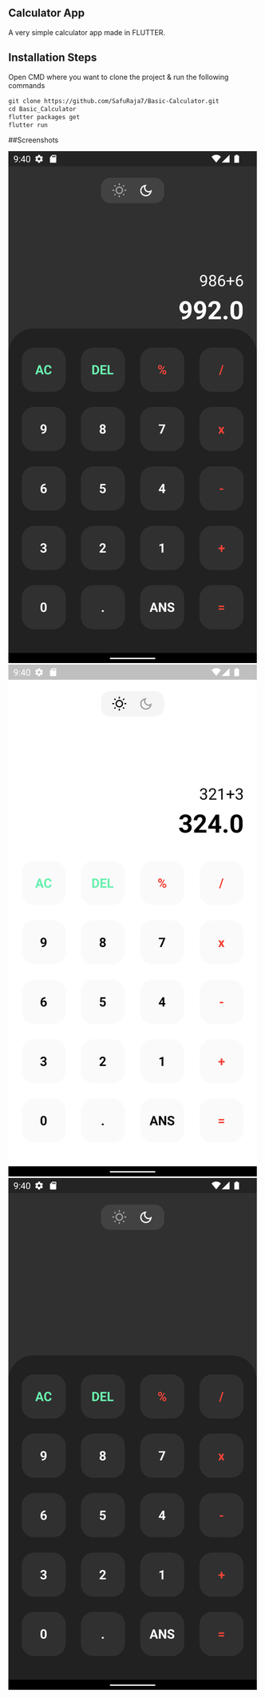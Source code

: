 ## Calculator App

A very simple calculator app made in FLUTTER.

## Installation Steps
Open CMD where you want to clone the project & run the following commands

```
git clone https://github.com/SafuRaja7/Basic-Calculator.git
cd Basic_Calculator
flutter packages get
flutter run
```

##Screenshots 

![home](https://github.com/SafuRaja7/Basic-Calculator/blob/main/screenshots/Screenshot_1670776820.png)
![home_light](https://github.com/SafuRaja7/Basic-Calculator/blob/main/screenshots/Screenshot_1670776838.png)
![home_dark](https://github.com/SafuRaja7/Basic-Calculator/blob/main/screenshots/Screenshot_1670776843.png)



